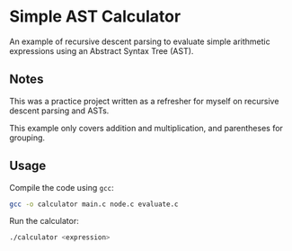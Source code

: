 # Simple AST Calculator

An example of recursive descent parsing to evaluate simple arithmetic expressions using an Abstract Syntax Tree (AST).

## Notes

This was a practice project written as a refresher for myself on recursive descent parsing and ASTs.

This example only covers addition and multiplication, and parentheses for grouping.

## Usage
Compile the code using `gcc`:

```bash
gcc -o calculator main.c node.c evaluate.c
```
Run the calculator:

```bash
./calculator <expression>
```
